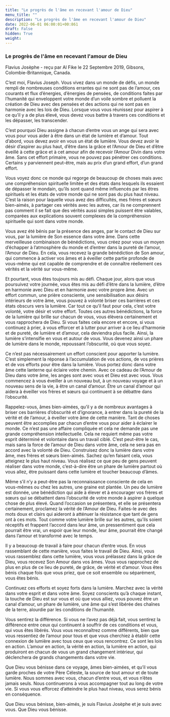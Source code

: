 ```yaml
---
title: "Le progrès de l'âme en recevant l'amour de Dieu"
menu_title: ""
description: "Le progrès de l'âme en recevant l'amour de Dieu"
date: 2022-06-01 06:00:01+00:861
draft: False
hidden: True
weight:
---
```

### Le progrès de l'âme en recevant l'amour de Dieu

Flavius Josèphe - reçu par Al Fike le 22 Septembre 2019, Gibsons, Colombie-Britannique, Canada.

C’est moi, Flavius Joseph. Vous vivez dans un monde de défis, un monde rempli de nombreuses conditions errantes qui ne sont pas de l’amour, ces courants et flux d’énergies, d’énergies de pensées, de conditions faites par l’humanité qui enveloppent votre monde d’un voile sombre et polluent la création de Dieu avec des pensées et des actions qui ne sont pas en harmonie avec les lois de Dieu. Lorsque vous vous réunissez pour aspirer à ce qu’il y a de plus élevé, vous devez vous battre à travers ces conditions et les dépasser, les transcender.

C’est pourquoi Dieu assigne à chacun d’entre vous un ange qui sera avec vous pour vous aider à être dans un état de lumière et d’amour. Tout d’abord, vous devez avoir en vous un état de lumière. Vous devez avoir le désir d’aspirer au plus haut, d’être dans la grâce et l’Amour de Dieu et d’être éveillé à cette grâce et à cet amour afin de recevoir l’Amour Divin dans votre âme. Sans cet effort primaire, vous ne pouvez pas pénétrer ces conditions. Certains y parviennent peut-être, mais au prix d’un grand effort, d’un grand effort.

Vous voyez donc ce monde qui regorge de beaucoup de choses mais avec une compréhension spirituelle limitée et des états dans lesquels ils essaient de dépasser le mondain, qu’ils sont quand même influencés par les êtres spirituels et les états de votre monde qui ne sont pas du plus haut niveau. C’est la raison pour laquelle vous avez des difficultés, mes frères et sœurs bien-aimés, à partager ces vérités avec les autres, car ils ne comprennent pas comment il se fait que des vérités aussi simples puissent être valables, comparées aux explications souvent complexes de la compréhension spirituelle qui sont dans votre monde.

Vous avez été bénis par la présence des anges, par le contact de Dieu sur vous, par la lumière de Son essence dans votre âme. Dans cette merveilleuse combinaison de bénédictions, vous créez pour vous un moyen d’échapper à l’atmosphère du monde et d’entrer dans la pureté de l’amour, l’Amour de Dieu. En cela, vous recevez la grande bénédiction de Son amour, qui commence à activer vos âmes et à éveiller cette partie profonde de vous-même qui est capable de comprendre et de connaître réellement ces vérités et
la vérité sur vous-même.

Et pourtant, vous êtes toujours mis au défi. Chaque jour, alors que vous poursuivez votre journée, vous êtes mis au défi d’être dans la lumière, d’être en harmonie avec Dieu et en harmonie avec votre propre âme. Avec un effort commun, une prière consciente, une sensibilisation aux désirs intérieurs de votre âme, vous pouvez à volonté briser ces barrières et ces états obscurs vers la lumière. Car tout ce qu’il faut pour cela, c’est votre volonté, votre désir et votre effort. Toutes ces autres bénédictions, la force de la lumière qui brille sur chacun de vous, vous élèvera certainement et vous rapprochera de Dieu. Si vous faites cela encore et encore, si vous continuez à prier, à vous efforcer et à lutter pour arriver à ce lieu d’harmonie et de pureté, de lumière et d’amour, cela deviendra plus facile. Ainsi, la lumière s’intensifie en vous et autour de vous. Vous devenez ainsi un phare de lumière dans le monde, repoussant l’obscurité, où que vous soyez.

Ce n’est pas nécessairement un effort conscient pour apporter la lumière. C’est simplement la réponse à l’accumulation de vos actions, de vos prières et de vos efforts pour être dans la lumière. Vous portez donc dans votre âme cette lanterne qui éclaire votre chemin. Avec ce cadeau de l’Amour de Dieu dans votre âme, les anges sont avec vous et Dieu est avec vous. Vous commencez à vous éveiller à un nouveau but, à un nouveau voyage et à un nouveau sens de la vie, à être un canal d’amour. Être un canal d’amour qui aidera à éveiller vos frères et sœurs qui continuent à se débattre dans l’obscurité.

Rappelez-vous, âmes bien-aimées, qu’il y a de nombreux avantages à briser ces barrières d’obscurité et d’ignorance, à entrer dans la pureté de la vérité et de l’amour, à éveiller votre âme de cette manière. Tant de choses peuvent être accomplies par chacun d’entre vous pour aider à éclairer le monde. Ce n’est pas une affaire compliquée et cela ne demande pas une grande compréhension intellectuelle. Cela ne requiert même pas votre esprit déterminé et volontaire dans un travail ciblé. C’est peut-être le cas, mais sans la force de l’amour de Dieu dans votre âme, cela ne sera pas en accord avec la volonté de Dieu. Construisez donc la lumière dans votre âme, mes frères et sœurs bien-aimés. Sachez qu’en faisant cela, vous atteignez le plus haut niveau. Vous réalisez ce que peu de gens peuvent réaliser dans votre monde, c’est-à-dire être un phare de lumière partout où vous allez, être puissant dans cette lumière et toucher beaucoup d’âmes.

Même s’il n’y a peut-être pas la reconnaissance consciente de cela en vous-mêmes ou chez les autres, une graine est plantée. Un peu de lumière est donnée, une bénédiction qui aide à élever et à encourager vos frères et sœurs qui se débattent dans l’obscurité de votre monde à aspirer à quelque chose de plus élevé. Quand l’occasion se présentera, et elle se présentera certainement, proclamez la vérité de l’Amour de Dieu. Faites-le avec des mots doux et clairs qui aideront à atténuer la résistance que tant de gens ont à ces mots. Tout comme votre lumière brille sur les autres, qu’ils soient réceptifs et frappent l’accord dans leur âme, un pressentiment que cela pourrait être vrai, un espoir que leur monde, leur âme, pourrait être changé dans l’amour et transformé avec le temps.

Il y a beaucoup de travail à faire pour chacun d’entre vous. En vous rassemblant de cette manière, vous faites le travail de Dieu. Ainsi, vous vous rassemblez dans cette lumière, vous vous prélassez dans la grâce de Dieu, vous recevez Son Amour dans vos âmes. Vous vous rapprochez de plus en plus de ce lieu de pureté, de grâce, de vérité et d’amour. Vous êtes bénis chaque fois que vous priez, que ce soit ensemble ou séparément, vous êtes bénis.

Continuez ces efforts et soyez forts dans la lumière. Marchez avec la vérité dans votre esprit et dans votre âme. Soyez conscients qu’à chaque instant, la touche de Dieu est sur vous et où que vous alliez, vous pouvez être un canal d’amour, un phare de lumière, une âme qui s’est libérée des chaînes de la terre, alourdie par les conditions de l’humanité.

Vous sentirez la différence. Si vous ne l’avez pas déjà fait, vous sentirez la différence entre ceux qui continuent à souffrir de ces conditions et vous, qui vous êtes libérés. Vous vous reconnaîtrez comme différents, bien que vous ressentiez de l’amour pour tous et que vous cherchiez à établir cette connexion de lumière avec tous ceux que vous rencontrez. Ce sont les lois en action. L’amour en action, la vérité en action, la lumière en action, qui produiront en chacun de vous un grand changement intérieur, qui déclenchera de grands changements dans votre vie.

Que Dieu vous bénisse dans ce voyage, âmes bien-aimées, et qu’il vous garde proches de votre Père Céleste, la source de tout amour et de toute lumière. Nous sommes avec vous, chacun d’entre vous, et vous n’êtes jamais seuls. Nous continuerons à vous accompagner tout au long de votre vie.
Si vous vous efforcez d’atteindre le plus haut niveau, vous serez bénis en conséquence.

Que Dieu vous bénisse, bien-aimés, je suis Flavius Josèphe et je suis avec vous. Que Dieu vous bénisse.
